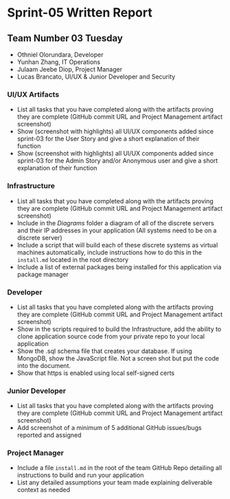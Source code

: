# Sprint-05 Written Report

## Team Number 03 Tuesday

* Othniel Olorundara, Developer
* Yunhan Zhang, IT Operations
* Julaam Jeebe Diop, Project Manager
* Lucas Brancato, UI/UX & Junior Developer and Security

### UI/UX Artifacts

- List all tasks that you have completed along with the artifacts proving they are complete (GitHub commit URL and Project Management artifact screenshot)
- Show (screenshot with highlights) all UI/UX components added since sprint-03 for the User Story and give a short explanation of their function
- Show (screenshot with highlights) all UI/UX components added since sprint-03 for the Admin Story and/or Anonymous user and give a short explanation of their function

### Infrastructure

- List all tasks that you have completed along with the artifacts proving they are complete (GitHub commit URL and Project Management artifact screenshot)
- Include in the *Diagrams* folder a diagram of all of the discrete servers and their IP addresses in your application (All systems need to be on a discrete server)
- Include a script that will build each of these discrete systems as virtual machines automatically, include instructions how to do this in the ```install.md``` located in the root directory
- Include a list of external packages being installed for this application via package manager

### Developer

- List all tasks that you have completed along with the artifacts proving they are complete (GitHub commit URL and Project Management artifact screenshot)
- Show in the scripts required to build the Infrastructure, add the ability to clone application source code from your private repo to your local application
- Show the .sql schema file that creates your database.  If using MongoDB, show the JavaScript file.  Not a screen shot but put the code into the document.
- Show that https is enabled using local self-signed certs

### Junior Developer

- List all tasks that you have completed along with the artifacts proving they are complete (GitHub commit URL and Project Management artifact screenshot)
- Add screenshot of a minimum of 5 additional GitHub issues/bugs reported and assigned

### Project Manager

- Include a file  ```install.md``` in the root of the team GitHub Repo detailing all instructions to build and run your application
- List any detailed assumptions your team made explaining deliverable context as needed
